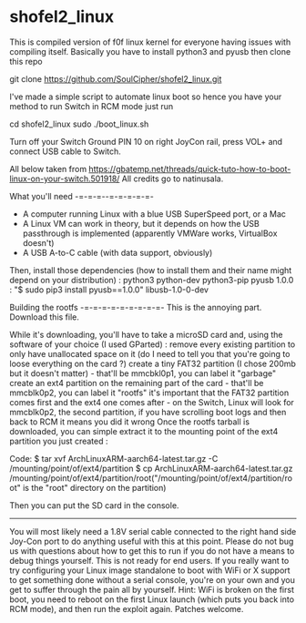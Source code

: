 # shofel2_linux

This is compiled version of f0f linux kernel for everyone having issues with compiling itself.
Basically you have to install python3 and pyusb then clone this repo 

git clone https://github.com/SoulCipher/shofel2_linux.git

I've made a simple script to automate linux boot so hence you have your method to run Switch in RCM mode just run

cd shofel2_linux 
sudo ./boot_linux.sh

Turn off your Switch
Ground PIN 10 on right JoyCon rail, press VOL+ and connect USB cable to Switch.

All below taken from https://gbatemp.net/threads/quick-tuto-how-to-boot-linux-on-your-switch.501918/
All credits go to natinusala.



What you'll need
-=-=-=--=-=-=-=-=-
- A computer running Linux with a blue USB SuperSpeed port, or a Mac
- A Linux VM can work in theory, but it depends on how the USB passthrough is implemented (apparently VMWare works, VirtualBox doesn't)
- A USB A-to-C cable (with data support, obviously)

Then, install those dependencies (how to install them and their name might depend on your distribution) :
python3
python-dev
python3-pip
pyusb 1.0.0 : "$ sudo pip3 install pyusb==1.0.0"
libusb-1.0-0-dev

Building the rootfs
-=-=-=-=-=-=-=-=-=-
This is the annoying part. Download this file.

While it's downloading, you'll have to take a microSD card and, using the software of your choice (I used GParted) :
remove every existing partition to only have unallocated space on it (do I need to tell you that you're going to loose everything on the card ?)
create a tiny FAT32 partition (I chose 200mb but it doesn't matter) - that'll be mmcbkl0p1, you can label it "garbage"
create an ext4 partition on the remaining part of the card - that'll be mmcblk0p2, you can label it "rootfs"
it's important that the FAT32 partition comes first and the ext4 one comes after - on the Switch, Linux will look for mmcblk0p2, the second partition, if you have scrolling boot logs and then back to RCM it means you did it wrong
Once the rootfs tarball is downloaded, you can simple extract it to the mounting point of the ext4 partition you just created :

Code:
$ tar xvf ArchLinuxARM-aarch64-latest.tar.gz -C /mounting/point/of/ext4/partition
$ cp ArchLinuxARM-aarch64-latest.tar.gz /mounting/point/of/ext4/partition/root("/mounting/point/of/ext4/partition/root" is the "root" directory on the partition)

Then you can put the SD card in the console.


**************************************************************************************************************************************
You will most likely need a 1.8V serial cable connected to the right hand side Joy-Con port to do anything useful with this at this point. Please do not bug us with questions about how to get this to run if you do not have a means to debug things yourself. This is not ready for end users. If you really want to try configuring your Linux image standalone to boot with WiFi or X support to get something done without a serial console, you're on your own and you get to suffer through the pain all by yourself. Hint: WiFi is broken on the first boot, you need to reboot on the first Linux launch (which puts you back into RCM mode), and then run the exploit again. Patches welcome.

